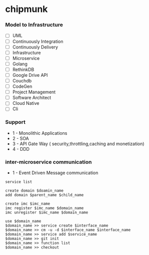 # chipmunk

### Model to Infrastructure 

- [ ] UML
- [ ] Continuously Integration 
- [ ] Continuously Delivery
- [ ] Infrastructure
- [ ] Microservice
- [ ] Golang
- [ ] RethinkDB
- [ ] Google Drive API
- [ ] Couchdb
- [ ] CodeGen
- [ ] Project Management
- [ ] Software Architect
- [ ] Cloud Native
- [ ] Cli

### Support
- 1 - Monolithic Applications
- 2 - SOA
- 3 - API Gate Way ( security,throttling,caching and monetization)
- 4 - DDD

### inter-microservice communication
- 1 - Event Driven Message communication


```
service list

create domain $doamin_name
add domain $parent_name $child_name

create imc $imc_name
imc register $imc_name $domain_name
imc unregister $imc_name $domain_name

use $domain_name
$domain_name >> service create $interface_name
$domain_name >> cm -u -d $interface_name $interface_name
$domain_name >> service add $service_name
$domain_name >> git init
$domain_name >> function list
$domain_name >> checkout

```
